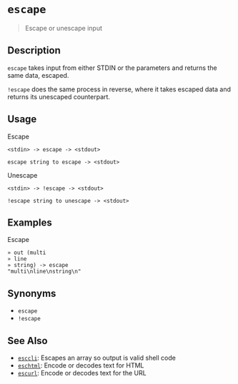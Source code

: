 # `escape`

> Escape or unescape input

## Description

`escape` takes input from either STDIN or the parameters and returns the same
data, escaped.

`!escape` does the same process in reverse, where it takes escaped data and
returns its unescaped counterpart.

## Usage

Escape

```
<stdin> -> escape -> <stdout>

escape string to escape -> <stdout>
```

Unescape

```
<stdin> -> !escape -> <stdout>

!escape string to unescape -> <stdout>
```

## Examples

Escape

```
» out (multi
» line
» string) -> escape
"multi\nline\nstring\n"
```

## Synonyms

- `escape`
- `!escape`

## See Also

- [`esccli`](./esccli.md):
  Escapes an array so output is valid shell code
- [`eschtml`](./eschtml.md):
  Encode or decodes text for HTML
- [`escurl`](./escurl.md):
  Encode or decodes text for the URL
